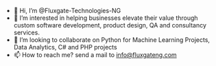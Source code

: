 - 👋 Hi, I’m @Fluxgate-Technologies-NG
- 👀 I’m interested in helping businesses elevate their value through custom software development, product design, QA and consultancy services.
- 💞️ I’m looking to collaborate on Python for Machine Learning Projects, Data Analytics, C# and PHP projects 
- 📫 How to reach me? send a mail to info@fluxgateng.com

<!---
Fluxgate-Technologies-NG/Fluxgate-Technologies-NG is a ✨ special ✨ repository because its `README.md` (this file) appears on your GitHub profile.
You can click the Preview link to take a look at your changes.
--->
